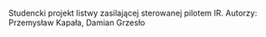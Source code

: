 Studencki projekt listwy zasilającej sterowanej pilotem IR.
Autorzy: Przemysław Kapała, Damian Grzesło

